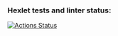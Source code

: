 ### Hexlet tests and linter status:
[![Actions Status](https://github.com/Telchar3/python-project-50/actions/workflows/hexlet-check.yml/badge.svg)](https://github.com/Telchar3/python-project-50/actions)